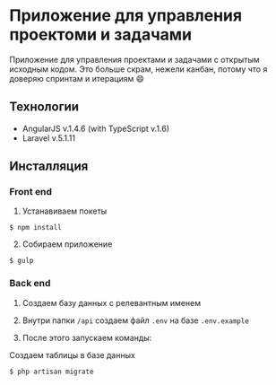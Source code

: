 # Приложение для управления проектоми и задачами

Приложение для управления проектами и задачами с открытым исходным кодом. Это больше скрам, нежели канбан,
потому что я доверяю спринтам и итерациям :smile:


## Технологии

* AngularJS v.1.4.6 (with TypeScript v.1.6)
* Laravel v.5.1.11

## Инсталляция

### Front end

1. Устанавиваем покеты
```
$ npm install
```

2. Собираем приложение
```
$ gulp
```

### Back end

1. Создаем базу данных с релевантным именем

2. Внутри папки `/api` создаем файл `.env` на базе `.env.example`

3. После этого запускаем команды:

Создаем таблицы в базе данных
```
$ php artisan migrate
```
